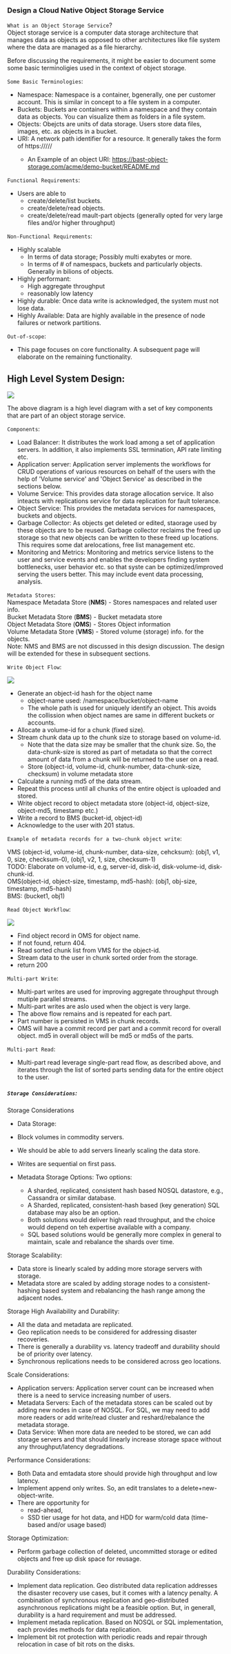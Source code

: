 ### Design a Cloud Native Object Storage Service

`What is an Object Storage Service`?  
Object storage service  is a computer data storage architecture that manages data as objects as opposed to other architectures like file system  where the data are managed as a file hierarchy.  

Before discussing the requirements, it might be easier to document some some basic terminoligies used in the context of object storage. 

`Some Basic Terminologies`:
- Namespace: Namespace is a container, bgenerally, one per customer account.  This is similar in concept to a file system in a computer.
- Buckets: Buckets are containers within a namespace and they contain data as objects. You can visualize them as folders in a file system.  
- Objects: Obejcts are units of data storage. Users store data files, images, etc. as objects in a bucket.
- URI: A network path identifier for a resource. It generally takes the form of https://<domain-name>/<namespace>/<bucket-name>/<object-name> 
  - An Example of an object URI: https://bast-object-storage.com/acme/demo-bucket/README.md

`Functional Requirements`:
- Users are able to 
  - create/delete/list buckets.
  - create/delete/read objects.
  - create/delete/read mault-part objects (generally opted for very large files and/or higher throughput)

`Non-Functional Requirements`:
- Highly scalable
  - In terms of data storage; Possibly multi exabytes or more.
  - In terms of # of namespacs, buckets and particularly objects. Generally in bilions of objects.
- Highly performant:
  - High aggregate throughput
  - reasonably low latency
- Highly durable: Once data write is acknowledged, the system must not lose data.
- Highly Available: Data are highly available in the presence of node failures or network partitions.

`Out-of-scope`:
- This page focuses on core functionality. A subsequent page will elaborate on the remaining functionality.

## High Level System Design:

![](images/blob-storage-1.1.png)


The above diagram is a high level diagram with a set of key components that are part of an object storage service.

`Components`:
- Load Balancer: It distributes the work load among a set of application servers. In addition, it also implements SSL termination, API rate limiting etc.
- Application server: Application server implements the workflows for CRUD operations of various resources on behalf of the users with the help of 'Volume service' and 'Object Service' as described in the sections below.
- Volume Service: This provides data storage allocation service. It also inteacts with replications service for data replication for fault tolerance.
- Object Service: This provides the metadata services for namespaces, buckets and objects.
- Garbage Collector: As objects get deleted or edited, staorage used by these objects are to be reused. Garbage collector reclaims the freed up storage so that new objects can be written to these freed up locations. This requires some dat arelocations, free list management etc.  
- Monitoring and Metrics: Monitoring and metrics service listens to the user and service events and enables the developers finding system bottlenecks, user behavior etc. so that syste can be optimized/improved serving the users better. This may include event data processing, analysis.  

`Metadata Stores`:  
Namespace Metadata Store (**NMS**) - Stores namespaces and related user info.  
Bucket Metadata Store (**BMS**) - Bucket metadata store  
Object Metadata Store (**OMS**) - Stores Object information  
Volume Metadata Store (**VMS**) - Stored volume (storage) info. for the objects.  
Note: NMS and BMS are not discussed in this design discussion. The design will be extended for these in subsequent sections.  

`Write Object Flow`:

![](images/blob-storage-2.1.png)

- Generate an object-id hash for the object name
  - object-name used: /namespace/bucket/object-name
  - The whole path is used for uniquely identify an object. This avoids the collission when object names are same in different buckets or accounts.
- Allocate a volume-id for a chunk (fixed size).
- Stream chunk data up to the chunk size to storage based on volume-id.
  - Note that the data size may be smaller that the chunk size. So, the data-chunk-size is stored as part of metadata so that the correct amount of data from a chunk will be returned to the user on a read.
  - Store (object-id, volume-id, chunk-number, data-chunk-size, checksum) in volume metadata store
- Calculate a running md5 of the data stream.
- Repeat this process until all chunks of the entire object is uploaded and stored.
- Write object record to object metadata store (object-id, object-size, object-md5, timestamp etc.)
- Write a record to BMS (bucket-id, object-id)
- Acknowledge to the user with 201 status.

`Example of metadata records for a two-chunk object write`: 

VMS (object-id, volume-id, chunk-number, data-size, cehcksum): (obj1, v1, 0, size, checksum-0), (obj1, v2, 1, size, checksum-1)  
TODO: Elaborate on volume-id, e.g, server-id, disk-id, disk-volume-id, disk-chunk-id.   
OMS(object-id, object-size, timestamp, md5-hash): (obj1, obj-size, timestamp, md5-hash)  
BMS: (bucket1, obj1)  

`Read Object Workflow`:  

![](images/blob-storage-3.1.png)

- Find object record in OMS for object name.  
- If not found, return 404.  
- Read sorted chunk list from VMS for the object-id.  
- Stream data to the user in chunk sorted order from the storage.  
- return 200

`Multi-part Write`:   
- Multi-part writes are used for improving aggregate throughput through mutiple parallel streams.  
- Multi-part writes are aslo used when the object is very large.    
- The above flow remains and is repeated for each part.  
- Part number is persisted in VMS in chunk records.  
- OMS will have a commit record per part and a commit record for overall object. md5 in overall object will be md5 or md5s of the parts.  


`Multi-part Read`:
- Multi-part read leverage single-part read flow, as described above, and iterates through the list of sorted parts sending data for the entire object to the user.

##### `Storage Considerations`:  

Storage Considerations  
- Data Storage:   
- Block volumes in commodity servers. 
- We should be able to add servers linearly scaling the data store.  
- Writes are sequential on first pass.  

- Metadata Storage Options: Two options:  
  - A sharded, replicated, consistent hash based NOSQL datastore, e.g., Cassandra or similar database.  
  - A Sharded, replicated, consistent-hash based (key generation) SQL database may also be an option.  
  - Both solutions would deliver high read throughput, and the choice would depend on teh expertise available with a company.   
  - SQL based solutions would be generally more complex in general to maintain, scale and rebalance the shards over time.  

Storage Scalability:  
- Data store is linearly scaled by adding more storage servers with storage.  
- Metadata store are scaled by adding storage nodes to a consistent-hashing based system and rebalancing the hash range among the adjacent nodes.  

Storage High Availability and Durability:  
- All the data and metadata are replicated.   
- Geo replication needs to be considered for addressing disaster recoveries.  
- There is generally a durability vs. latency tradeoff and durability should be of priority over latency.  
- Synchronous replications needs to be considered across geo locations.  

Scale Considerations:  
- Application servers: Application server count can be increased when there is a need to service increasing number of users.  
- Metadata Servers: Each of the metadata stores can be scaled out by adding new nodes in case of NOSQL. For SQL, we may need to add more readers or add write/read cluster and reshard/rebalance the metadata storage.  
- Data Service: When more data are needed to be stored, we can add storage servers and that should linearly increase storage space without any throughput/latency degradations.  

Performance Considerations:  
- Both Data and emtadata store should provide high throughput and low latency.  
- Implement append only writes. So, an edit translates to a delete+new-object-write.  
- There are opportunity for 
  - read-ahead, 
  - SSD tier usage for hot data, and HDD  for warm/cold data (time-based and/or usage based)  

Storage Optimization:  
- Perform garbage collection of deleted, uncommitted storage or edited objects and free up disk space for reusage.  

Durability Considerations:  
- Implement data replication. Geo distributed data replication addresses the disaster recovery use cases, but it comes with a latency penalty. A combination of synchronous replication and geo-distributed asynchronous replications might be a feasible option. But, in generall, durability is a hard requirement and must be addressed.  
- Implement metada replication. Based on NOSQL or SQL implementation, each provides methods for data replication.  
- Implement bit rot protection with periodic reads and repair through relocation in case of bit rots on the disks.   
